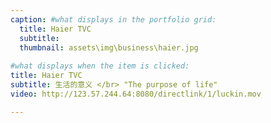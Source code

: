 ```yaml
---
caption: #what displays in the portfolio grid:
  title: Haier TVC
  subtitle: 
  thumbnail: assets\img\business\haier.jpg
  
#what displays when the item is clicked:
title: Haier TVC
subtitle: 生活的意义 </br> "The purpose of life"
video: http://123.57.244.64:8080/directlink/1/luckin.mov

---
```



